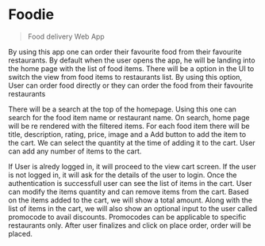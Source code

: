 # Foodie
> Food delivery Web App

By using this app one can order their favourite food from their favourite restaurants. By default when the user opens the app, he will be landing into the home page with the list of food items. There will be a option in the UI to switch the view from food items to restaurants list. By using this option, User can order food directly or they can order the food from their favourite restaurants

There will be a search at the top of the homepage. Using this one can search for the food item name or restaurant name. On search, home page will be re rendered with the filtered items. For each food item there will be title, description, rating, price, image and a Add button to add the item to the cart. We can select the quantity at the time of adding it to the cart. User can add any number of items to the cart.

If User is alredy logged in, it will proceed to the view cart screen. If the user is not logged in, it will ask for the details of the user to login. Once the authentication is successfull user can see the list of items in the cart. User can modify the items quantity and can remove items from the cart. Based on the items added to the cart, we will show a total amount. Along with the list of items in the cart, we will also show an optional input to the user called promocode to avail discounts. Promocodes can be applicable to specific restaurants only. After user finalizes and click on place order, order will be placed.
